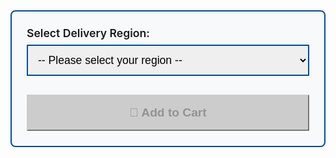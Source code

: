 <div class="price-selector" style="background: #f8f9fa; border: 2px solid #004e92; border-radius: 8px; padding: 1.5rem; margin: 1.5rem 0;">
  <label for="deliveryOption" class="form-label" style="font-weight: 600; font-size: 1.1rem; margin-bottom: 0.5rem; display: block;">Select Delivery Region:</label>
  <select class="form-select" id="deliveryOption" onchange="updatePrice()" style="border: 2px solid #004e92; padding: 0.75rem; font-size: 1.1rem; margin-bottom: 1rem; width: 100%;">
    <option value="">-- Please select your region --</option>

  {% if page.cart_name contains 'PowerShark' %}
    <option value="uk" data-price="{{site.psukprice}}" data-sku="powersharkuk">🇬🇧 UK Delivery - £{{site.psukprice}} (48hr tracked)</option>
    <option value="us" data-price="{{site.psusprice}}" data-sku="powersharkus">🇺🇸 US Delivery - £{{site.psusprice}} (Tariffs Paid)</option>
    <option value="row" data-price="{{site.psrowprice}}" data-sku="powersharkrow">🌍 Rest of World - £{{site.psrowprice}} (International tracked)</option>
  {% elsif page.cart_name contains 'Amiga Denise PCB' %}
    <option value="uk" data-price="{{site.deniseukprice}}" data-sku="deniseuk">🇬🇧 UK Delivery - £{{site.deniseukprice}} (48hr tracked)</option>
    <option value="us" data-price="{{site.deniseusprice}}" data-sku="deniseus">🇺🇸 US Delivery - £{{site.deniseusprice}} (Tariffs/Duites Paid)</option>
    <option value="row" data-price="{{site.deniserowprice}}" data-sku="deniserow">🌍 Rest of World - £{{site.deniserowprice}} (International tracked)</option>
  {% elsif page.cart_name contains 'PicoGUS' %}
    <option value="uk" data-price="{{site.picogusukprice}}" data-sku="picogusuk">🇬🇧 UK Delivery - £{{site.picogusukprice}}</option>
    <option value="row" data-price="{{site.picogusrowprice}}" data-sku="picogusrow">🌍 Rest of World - £{{site.picogusrowprice}} (International tracked)</option>
  {% elsif page.cart_name contains 'PicoMEM 8-bit' %}
    <option value="uk" data-price="{{site.picomemukprice}}" data-sku="picomemuk">🇬🇧 UK Delivery - £{{site.picomemukprice}}</option>
    <option value="row" data-price="{{site.picomemrowprice}}" data-sku="picomemrow">🌍 Rest of World - £{{site.picomemrowprice}} (International tracked)</option>
  {% elsif page.cart_name contains 'AdLib Module' %}
    <option value="uk" data-price="{{ site.adlibprice }}" data-sku="adlibpicomem">🇬🇧🌍 Only with PicoMEM - £{{ site.adlibprice }}</option>
    <option value="row" data-price="{{ site.adlibonlyprice }}" data-sku="adlibonly">🇬🇧🌍 Separate Adlib Purchase (without PicoMEM) - £{{ site.adlibonlyprice }} (standard delivery)</option>
  {% elsif page.cart_name contains 'Midi Cable' %}
    <option value="uk" data-price="6" data-sku="midi15uk">🇬🇧 UK Delivery - £6</option>
    <option value="row" data-price="10" data-sku="midi15row">🌍 Rest of World - £10 (International standard)</option>
    {% endif %}
  </select>
  
  <div id="priceDisplay" style="display:none; font-size: 1.4rem; font-weight: 700; color: #004e92; margin: 1rem 0;">
    Price: £<span id="priceAmount">0</span>
  </div>
  
  <button class="btn btn-success btn-lg" id="addToCartBtn" onclick="addToCart()" disabled style="width: 100%; padding: 1rem; font-size: 1.2rem; font-weight: 600;">
    🛒 Add to Cart
  </button>
</div>

<style>
.price-selector .form-select:focus {
  border-color: #ff6b35;
  box-shadow: 0 0 0 0.2rem rgba(255, 107, 53, 0.25);
}

#addToCartBtn:disabled {
  background: #ccc !important;
  border-color: #ccc !important;
  cursor: not-allowed;
}

#addToCartBtn:not(:disabled):hover {
  transform: translateY(-2px);
  box-shadow: 0 4px 12px rgba(0,0,0,0.2);
  transition: all 0.3s ease;
}
</style>